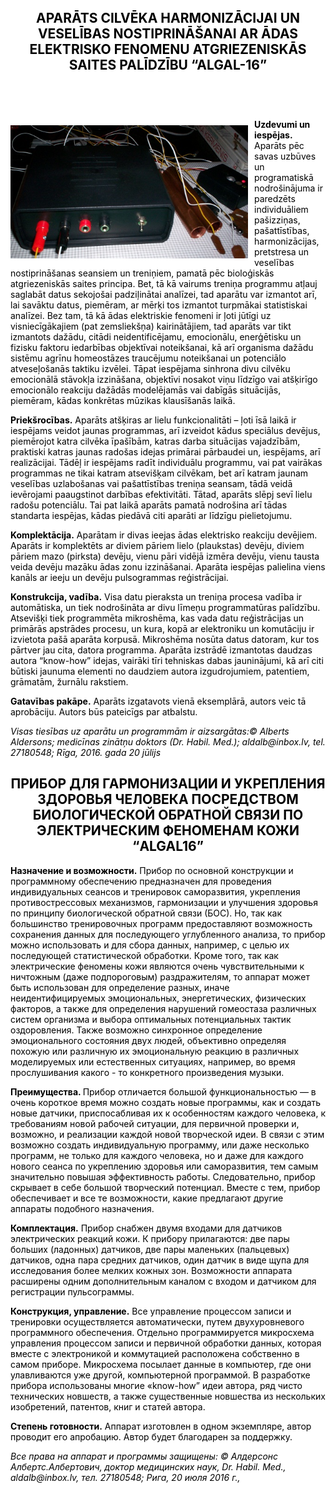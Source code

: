 
<html lang="en">

<head>

<meta charset="utf-8">
<title>ALGAL16</title>
<meta name="ALGAL16">
<!--[if lt IE 9]>
<script src="//html5shim.googlecode.com/svn/trunk/html5.js"></script>
<![endif]-->

<style>
html { color: black; background-color: white; text-align: center; font-family: times-new-roman; }
body { width: 990px; margin: 0 auto 0 auto; text-align: left; padding: 5px; }
header { width: 100%; display: table; }
article { width: 600px; float: center;  display: table; color: black;}
nav { width: 330px; float: left; display: table; }
body { background-color: white; }
header { background-color: white; color: grey; text-align: center; }
nav { background-color: white; text-    padding: 10px;
}

h2 {
    text-align: center;
}
</style>

</head>

<body>
<header>
<h2 style="color: black; text-align: center;"> APARĀTS CILVĒKA HARMONIZĀCIJAI UN VESELĪBAS NOSTIPRINĀŠANAI AR ĀDAS ELEKTRISKO
FENOMENU ATGRIEZENISKĀS SAITES PALĪDZĪBU “ALGAL-16”</h2>
</header>
<p>

<img style="float: left; margin: 10px 10px 0px 0px; width: 380px;" src="algal16.png">
<p>

<b>Uzdevumi un iespējas.</b> Aparāts pēc savas uzbūves un programatiskā nodrošinājuma ir paredzēts individuāliem pašizziņas, pašattīstības,
harmonizācijas, pretstresa un veselības nostiprināšanas seansiem un treniņiem, pamatā pēc bioloģiskās atgriezeniskās
 saites principa. Bet, tā kā vairums treniņa programmu atļauj saglabāt datus sekojošai padziļinātai analīzei, tad aparātu var izmantot arī, 
lai savāktu datus, piemēram, ar mērķi tos izmantot turpmākai statistiskai analīzei. Bez tam, tā kā ādas elektriskie fenomeni ir ļoti jūtīgi 
uz visniecīgākajiem (pat zemsliekšņa) kairinātājiem, tad aparāts var tikt izmantots dažādu, citādi neidentificējamu, emocionālu,
 enerģētisku un fizisku faktoru iedarbības objektīvai noteikšanai, kā arī organisma dažādu sistēmu agrīnu homeostāzes traucējumu
 noteikšanai un potenciālo atveseļošanās taktiku izvēlei. Tāpat iespējama sinhrona divu cilvēku emocionālā stāvokļa izzināšana,
 objektīvi nosakot viņu līdzīgo vai atšķirīgo emocionālo reakciju dažādās modelējamās vai dabīgās situācijās, piemēram, kādas
 konkrētas mūzikas klausīšanās laikā.
</p><p>
<b>Priekšrocības.</b> Aparāts atšķiras ar lielu funkcionalitāti – ļoti īsā laikā ir iespējams veidot jaunas programmas, arī izveidot kādus speciālus
devējus, piemērojot katra cilvēka īpašībām, katras darba situācijas vajadzībām, praktiski katras jaunas radošas idejas primārai
 pārbaudei un, iespējams, arī realizācijai. Tādēļ ir iespējams radīt individuālu programmu, vai pat vairākas programmas ne tikai katram
 atsevišķam cilvēkam, bet arī katram jaunam veselības uzlabošanas vai pašattīstības treniņa seansam, tādā veidā ievērojami
 paaugstinot darbības efektivitāti. Tātad, aparāts slēpj sevī lielu radošu potenciālu. Tai pat laikā aparāts pamatā nodrošina arī tādas
 standarta iespējas, kādas piedāvā citi aparāti ar līdzīgu pielietojumu. 
</p><p>
<b>Komplektācija.</b> Aparātam ir divas ieejas ādas elektrisko reakciju devējiem. Aparāts ir komplektēts ar diviem pāriem lielo
 (plaukstas) devēju, diviem pāriem mazo (pirksta) devēju, vienu pāri vidējā izmēra devēju, vienu tausta veida devēju mazāku ādas
 zonu izzināšanai. Aparāta iespējas palielina viens kanāls ar ieeju un devēju pulsogrammas  reģistrācijai.
</p><p>
<b>Konstrukcija, vadība.</b> Visa datu pieraksta un treniņa procesa vadība ir automātiska, un tiek nodrošināta ar divu līmeņu
 programmatūras palīdzību. Atsevišķi tiek programmēta mikroshēma, kas vada datu reģistrācijas un primārās apstrādes
 procesu, un kura, kopā ar elektroniku un komutāciju ir izvietota pašā aparāta korpusā. Mikroshēma nosūta datus datoram,
 kur tos pārtver jau cita, datora programma. Aparāta izstrādē izmantotas daudzas autora “know-how” idejas, vairāki
 tīri tehniskas dabas jauninājumi, kā arī citi būtiski jaunuma elementi no daudziem autora izgudrojumiem, patentiem, grāmatām, žurnālu rakstiem.
</p><p>
<b>Gatavības pakāpe.</b> Aparāts izgatavots vienā eksemplārā, autors veic tā aprobāciju. Autors būs pateicīgs par atbalstu.
 </p><p>
<i>Visas tiesības uz aparātu un programmām ir aizsargātas:© Alberts Aldersons; medicīnas zinātņu doktors (Dr. Habil. Med.); 
aldalb@inbox.lv, tel. 27180548; Rīga, 2016. gada 20 jūlijs</i>
</p>

 <h2 style="color: black; text-align: center;"> ПРИБОР ДЛЯ ГАРМОНИЗАЦИИ И УКРЕПЛЕНИЯ ЗДОРОВЬЯ 
ЧЕЛОВЕКА ПОСРЕДСТВОМ БИОЛОГИЧЕСКОЙ ОБРАТНОЙ СВЯЗИ ПО
ЭЛЕКТРИЧЕСКИМ ФЕНОМЕНАМ КОЖИ “ALGAL16”</h2>

<p>

<b>Назначение и возможности.</b> Прибор по основной конструкции и программному
обеспечению предназначен для проведения индивидуальных сеансов и тренировок
саморазвития, укрепления противострессовых механизмов, гармонизации и улучшения здоровья по
принципу биологической обратной связи (БОС). Но, так как большинство тренировочных программ
предоставляют возможность сохранения данных для последующего углубленного анализа, то прибор
можно использовать и для сбора данных, например, с целью их последующей статистической обработки. Кроме того, так как 
электрические феномены
кожи являются очень чувствительными к ничтожным (даже подпороговым) раздражителям, то
аппарат может быть использован для определение разных, иначе неидентифицируемых
эмоциональных, энергетических, физических факторов, а также для определения нарушений
гомеостаза различных систем организма и выбора оптимальных потенциальных тактик оздоровления.
Также возможно синхронное определение эмоционального состояния двух людей, объективно
определяя похожую или различную их эмоциональную реакцию в различных моделируемых или
естественных ситуациях, например, во время прослушивания какого - то конкретного произведения
музыки.
</p><p>
<b>Преимущества. </b> Прибор отличается большой функциональностью — в очень короткое время
можно создать новые программы, как и создать новые датчики, приспосабливая их к особенностям
каждого человека, к требованиям новой рабочей ситуации, для первичной проверки и, возможно, и
реализации каждой новой творческой идеи. В связи с этим возможно создать индивидуальную
программу, или даже несколько программ, не только для каждого человека, но и даже для каждого
нового сеанса по укреплению здоровья или саморазвития, тем самым значительно повышая
эффективность работы. Следовательно, прибор скрывает в себе большой творческий потенциал.
Вместе с тем, прибор обеспечивает и все те возможности, какие предлагают другие аппараты
подобного назначения.
</p><p>
<b>Комплектация.</b> Прибор снабжен двумя входами для датчиков электрических реакций кожи. К
прибору прилагаются: две пары больших (ладонных) датчиков, две пары маленьких (пальцевых)
датчиков, одна пара средних датчиков, один датчик в виде щупа для исследования более мелких
кожных зон. Возможности аппарата расширены одним дополнительным каналом с входом и датчиком
для регистрации пульсограммы.
</p><p>
<b>Конструкция, управление.</b> Все управление процессом записи и тренировки осуществляется
автоматически, путем двухуровневого программного обеспечения. Отдельно программируется
микросхема управления процессом записи и первичной обработки данных, которая вместе с
электроникой и коммутацией расположена собственно в самом приборе. Микросхема посылает
данные в компьютер, где они улавливаются уже другой, компьютерной программой. В разработке
прибора использованы многие «know-how” идеи автора, ряд чисто технических новшеств, а также
существенные новшества из нескольких изобретений, патентов, книг и статей автора.
</p><p>
<b>Степень готовности.</b> Аппарат изготовлен в одном экземпляре, автор
проводит его апробацию. Автор будет благодарен за поддержку.
 </p><p>
<i>Все права на аппарат и программы защищены: © Алдерсонс
Албертс.Албертович, доктор медицинских наук, Dr. Habil. Med.,
aldalb@inbox.lv, тел. 27180548; Рига, 20 июля 2016 г.,</i>

</p>

</body> 

